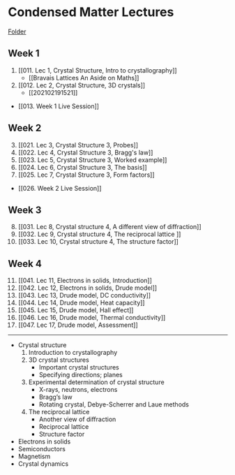 # Condensed Matter Lectures

[Folder](https://uniofbath.cloud.panopto.eu/Panopto/Pages/Sessions/List.aspx#folderID=%22e93af9ea-b425-4732-8c11-0a5c46f9a6a6%22)

## Week 1

1. [[011. Lec 1, Crystal Structure, Intro to crystallography]]
	- [[Bravais Lattices An Aside on Maths]]
2. [[012. Lec 2, Crystal Structure, 3D crystals]]
	- [[202102191521]]
- [[013. Week 1 Live Session]]

## Week 2

3. [[021. Lec 3, Crystal Structure 3, Probes]]
4. [[022. Lec 4, Crystal Structure 3, Bragg's law]]
5. [[023. Lec 5, Crystal Structure 3, Worked example]]
6. [[024. Lec 6, Crystal Structure 3, The basis]]
7. [[025. Lec 7, Crystal Structure 3, Form factors]]

- [[026. Week 2 Live Session]]


## Week 3

8. [[031. Lec 8, Crystal structure 4, A different view of diffraction]]
9. [[032. Lec 9, Crystal structure 4, The reciprocal lattice ]]
10. [[033. Lec 10, Crystal structure 4, The structure factor]]

## Week 4

11. [[041. Lec 11, Electrons in solids, Introduction]]
12. [[042. Lec 12, Electrons in solids, Drude model]]
13. [[043. Lec 13, Drude model, DC conductivity]]
14. [[044. Lec 14, Drude model, Heat capacity]]
15. [[045. Lec 15, Drude model, Hall effect]]
16. [[046. Lec 16, Drude model, Thermal conductivity]]
17. [[047. Lec 17, Drude model, Assessment]]

---

- Crystal structure
	1. Introduction to crystallography
	2. 3D crystal structures
		- Important crystal structures
		- Specifying directions; planes
	3. Experimental determination of crystal structure
		- X-rays, neutrons, electrons
		- Bragg’s law
		- Rotating crystal, Debye-Scherrer and Laue methods
	4. The reciprocal lattice
		- Another view of diffraction
		- Reciprocal lattice
		- Structure factor
- Electrons in solids 
- Semiconductors 
- Magnetism
- Crystal dynamics
